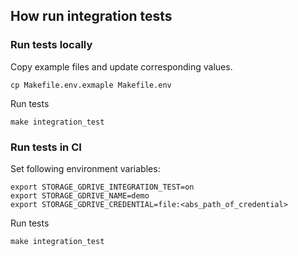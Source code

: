 ## How run integration tests

### Run tests locally

Copy example files and update corresponding values.

```shell
cp Makefile.env.exmaple Makefile.env
```

Run tests

```shell
make integration_test
```

### Run tests in CI

Set following environment variables:

```shell
export STORAGE_GDRIVE_INTEGRATION_TEST=on
export STORAGE_GDRIVE_NAME=demo
export STORAGE_GDRIVE_CREDENTIAL=file:<abs_path_of_credential>
```

Run tests

```shell
make integration_test
```
